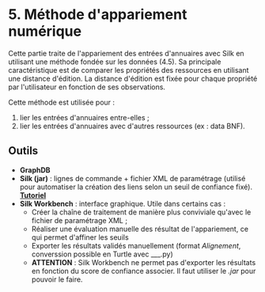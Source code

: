 # 5. Méthode d'appariement numérique

Cette partie traite de l'appariement des entrées d'annuaires avec Silk en utilisant une méthode fondée sur les données (4.5). 
Sa principale caractéristique est de comparer les propriétés des ressources en utilisant une distance d'édition. La distance d'édition est fixée pour chaque propriété par l'utilisateur en fonction de ses observations.

Cette méthode est utilisée pour :
1. lier les entrées d'annuaires entre-elles ;
2. lier les entrées d'annuaires avec d'autres ressources (ex : data BNF).

## Outils

* **GraphDB**
* **Silk (jar)** : lignes de commande + fichier XML de paramétrage (utilisé pour automatiser la création des liens selon un seuil de confiance fixé). [**Tutoriel**](https://github.com/solenn-tl/photographes_soduco/blob/main/5_methode_numerique/lancerSilk.md)
* **Silk Workbench** : interface graphique. Utile dans certains cas :
    * Créer la chaîne de traitement de manière plus conviviale qu'avec le fichier de paramétrage XML ;
    * Réaliser une évaluation manuelle des résultat de l'appariement, ce qui permet d'affiner les seuils
    * Exporter les résultats validés manuellement (format _Alignement_, converssion possible en Turtle avec ___.py)
    * <b>ATTENTION</b> : Silk Workbench ne permet pas d'exporter les résultats en fonction du score de confiance associer. Il faut utiliser le *.jar* pour pouvoir le faire.